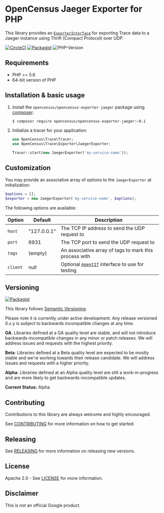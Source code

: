 # OpenCensus Jaeger Exporter for PHP

This library provides an [`ExporterInterface`][exporter-interface] for exporting
Trace data to a Jaeger instance using Thrift (Compact Protocol) over UDP.

[![CircleCI](https://circleci.com/gh/census-ecosystem/opencensus-php-exporter-jaeger.svg?style=svg)][ci-build]
[![Packagist](https://img.shields.io/packagist/v/opencensus/opencensus-exporter-jaeger.svg)][packagist-package]
![PHP-Version](https://img.shields.io/packagist/php-v/opencensus/opencensus-exporter-jaeger.svg)

## Requirements

* PHP >= 5.6
* 64-bit version of PHP

## Installation & basic usage

1. Install the `opencensus/opencensus-exporter-jaeger` package using [composer][composer]:

    ```bash
    $ composer require opencensus/opencensus-exporter-jaeger:~0.1
    ```

1. Initialize a tracer for your application:

    ```php
    use OpenCensus\Trace\Tracer;
    use OpenCensus\Trace\Exporter\JaegerExporter;

    Tracer::start(new JaegerExporter('my-service-name'));
    ```

## Customization

You may provide an associative array of options to the `JaegerExporter` at
initialization:

```php
$options = [];
$exporter = new JaegerExporter('my-service-name', $options);
```

The following options are available:

| Option | Default | Description |
| ------ | ------- | ----------- |
| `host` | "127.0.0.1" | The TCP IP address to send the UDP request to |
| `port` | 6931 | The TCP port to send the UDP request to |
| `tags` | (empty) | An associative array of tags to mark this process with |
| `client` | null | Optional [`AgentIf`][agent-interface] interface to use for testing |

## Versioning

[![Packagist](https://img.shields.io/packagist/v/opencensus/opencensus-exporter-jaeger.svg)][packagist-package]

This library follows [Semantic Versioning][semver].

Please note it is currently under active development. Any release versioned
0.x.y is subject to backwards incompatible changes at any time.

**GA**: Libraries defined at a GA quality level are stable, and will not
introduce backwards-incompatible changes in any minor or patch releases. We will
address issues and requests with the highest priority.

**Beta**: Libraries defined at a Beta quality level are expected to be mostly
stable and we're working towards their release candidate. We will address issues
and requests with a higher priority.

**Alpha**: Libraries defined at an Alpha quality level are still a
work-in-progress and are more likely to get backwards-incompatible updates.

**Current Status:** Alpha


## Contributing

Contributions to this library are always welcome and highly encouraged.

See [CONTRIBUTING](CONTRIBUTING.md) for more information on how to get started.

## Releasing

See [RELEASING](RELEASING.md) for more information on releasing new versions.

## License

Apache 2.0 - See [LICENSE](LICENSE) for more information.

## Disclaimer

This is not an official Google product.

[exporter-interface]: https://github.com/census-instrumentation/opencensus-php/blob/master/src/Trace/Exporter/ExporterInterface.php
[census-org]: https://github.com/census-instrumentation
[composer]: https://getcomposer.org/
[agent-interface]: https://github.com/census-instrumentation/opencensus-php-exporter-jaeger/blob/master/src/Thrift/Agent.php#L19
[semver]: http://semver.org/
[ci-build]: https://circleci.com/gh/census-ecosystem/opencensus-php-exporter-jaeger
[packagist-package]: https://packagist.org/packages/opencensus/opencensus-exporter-jaeger